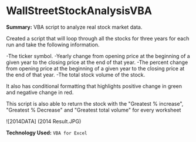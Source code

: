 # WallStreetStockAnalysisVBA

**Summary:** VBA script to analyze real stock market data.

Created a script that will loop through all the stocks for three years for each run and take the following information.

-The ticker symbol.
-Yearly change from opening price at the beginning of a given year to the closing price at the end of that year.
-The percent change from opening price at the beginning of a given year to the closing price at the end of that year.
-The total stock volume of the stock.


It also has conditional formatting that highlights positive change in green and negative change in red.

This script is also able to return the stock with the "Greatest % increase", "Greatest % Decrease" and "Greatest total volume" for every worksheet

![2014DATA] (2014 Result.JPG)

**Technology Used:** `VBA for Excel`
